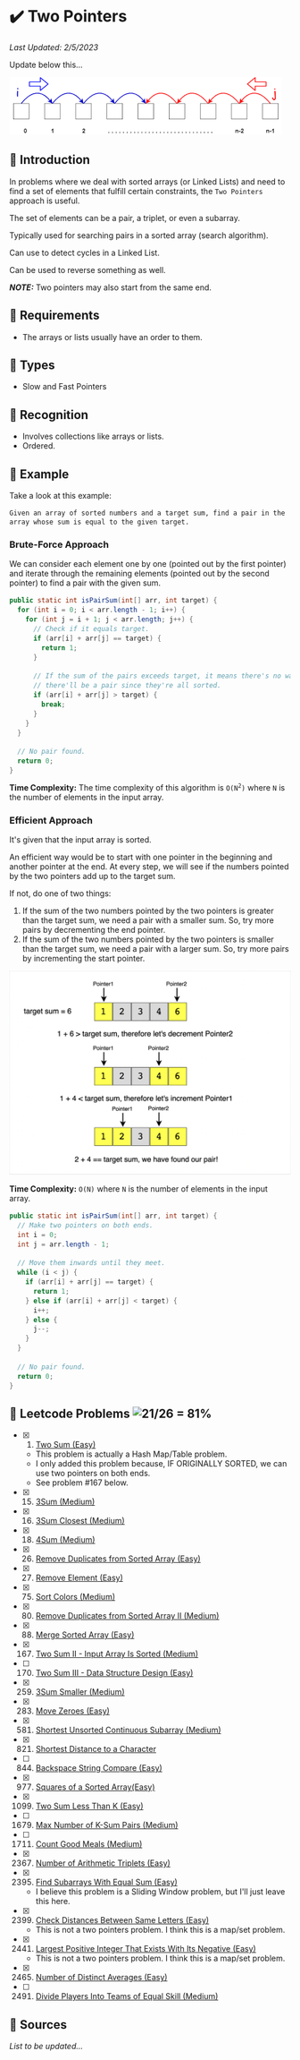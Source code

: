 # :heavy_check_mark: Two Pointers
*Last Updated: 2/5/2023*

Update below this...

![Image of a sliding window](../images/patterns/two-pointers/two-pointers.png)

## :round_pushpin: Introduction
In problems where we deal with sorted arrays (or Linked Lists) and need to find a set of elements that fulfill certain constraints, the `Two Pointers` approach is useful.

The set of elements can be a pair, a triplet, or even a subarray.

Typically used for searching pairs in a sorted array (search algorithm).

Can use to detect cycles in a Linked List.

Can be used to reverse something as well.

***NOTE:*** Two pointers may also start from the same end.

## :round_pushpin: Requirements
- The arrays or lists usually have an order to them.

## :round_pushpin: Types
- Slow and Fast Pointers

## :round_pushpin: Recognition
- Involves collections like arrays or lists.
- Ordered.

## :round_pushpin: Example
Take a look at this example:
```
Given an array of sorted numbers and a target sum, find a pair in the array whose sum is equal to the given target.
```

### Brute-Force Approach
We can consider each element one by one (pointed out by the first pointer) and iterate through the remaining elements (pointed out by the second pointer) to find a pair with the given sum.

```java
public static int isPairSum(int[] arr, int target) {
  for (int i = 0; i < arr.length - 1; i++) {
    for (int j = i + 1; j < arr.length; j++) {
      // Check if it equals target.
      if (arr[i] + arr[j] == target) {
        return 1;
      }

      // If the sum of the pairs exceeds target, it means there's no way
      // there'll be a pair since they're all sorted.
      if (arr[i] + arr[j] > target) {
        break;
      }
    }
  }

  // No pair found.
  return 0;
}
```
**Time Complexity:** The time complexity of this algorithm is <code>O(N<sup>2</sup>)</code> where `N` is the number of elements in the input array.

### Efficient Approach
It's given that the input array is sorted.

An efficient way would be to start with one pointer in the beginning and another pointer at the end. At every step, we will see if the numbers pointed by the two pointers add up to the target sum.

If not, do one of two things:
1. If the sum of the two numbers pointed by the two pointers is greater than the target sum, we need a pair with a smaller sum. So, try more pairs by decrementing the end pointer.
2. If the sum of the two numbers pointed by the two pointers is smaller than the target sum, we need a pair with a larger sum. So, try more pairs by incrementing the start pointer.

![Image of overlapping portion of the method](../images/patterns/two-pointers/two-pointers-example.png)

**Time Complexity:** `O(N)` where `N` is the number of elements in the input array.
```java
public static int isPairSum(int[] arr, int target) {
  // Make two pointers on both ends.
  int i = 0;
  int j = arr.length - 1;

  // Move them inwards until they meet.
  while (i < j) {
    if (arr[i] + arr[j] == target) {
      return 1;
    } else if (arr[i] + arr[j] < target) {
      i++;
    } else {
      j--;
    }
  }

  // No pair found.
  return 0;
}
```

## :round_pushpin: Leetcode Problems ![21/26 = 81%](https://progress-bar.dev/81)

- [x] 1. [Two Sum (Easy)](https://leetcode.com/problems/two-sum/)
  - This problem is actually a Hash Map/Table problem.
  - I only added this problem because, IF ORIGINALLY SORTED, we can use two pointers on both ends.
  - See problem #167 below.
- [x] 15. [3Sum (Medium)](https://leetcode.com/problems/3sum/)
- [x] 16. [3Sum Closest (Medium)](https://leetcode.com/problems/3sum-closest/)
- [x] 18. [4Sum (Medium)](https://leetcode.com/problems/4sum/)
- [x] 26. [Remove Duplicates from Sorted Array (Easy)](https://leetcode.com/problems/remove-duplicates-from-sorted-array/description/)
- [x] 27. [Remove Element (Easy)](https://leetcode.com/problems/remove-element/)
- [x] 75. [Sort Colors (Medium)](https://leetcode.com/problems/sort-colors/)
- [x] 80. [Remove Duplicates from Sorted Array II (Medium)](https://leetcode.com/problems/remove-duplicates-from-sorted-array-ii/)
- [x] 88. [Merge Sorted Array (Easy)](https://leetcode.com/problems/merge-sorted-array/)
- [x] 167. [Two Sum II - Input Array Is Sorted (Medium)](https://leetcode.com/problems/two-sum-ii-input-array-is-sorted/description/)
- [ ] 170. [Two Sum III - Data Structure Design (Easy)](https://leetcode.com/problems/two-sum-iii-data-structure-design/)
- [x] 259. [3Sum Smaller (Medium)](https://leetcode.com/problems/3sum-smaller/)
- [x] 283. [Move Zeroes (Easy)](https://leetcode.com/problems/move-zeroes/)
- [x] 581. [Shortest Unsorted Continuous Subarray (Medium)](https://leetcode.com/problems/shortest-unsorted-continuous-subarray/)
- [x] 821. [Shortest Distance to a Character](https://leetcode.com/problems/shortest-distance-to-a-character/)
- [ ] 844. [Backspace String Compare (Easy)](https://leetcode.com/problems/backspace-string-compare/)
- [x] 977. [Squares of a Sorted Array(Easy)](https://leetcode.com/problems/squares-of-a-sorted-array/)
- [x] 1099. [Two Sum Less Than K (Easy)](https://leetcode.com/problems/two-sum-less-than-k/)
- [ ] 1679. [Max Number of K-Sum Pairs (Medium)](https://leetcode.com/problems/max-number-of-k-sum-pairs/)
- [ ] 1711. [Count Good Meals (Medium)](https://leetcode.com/problems/count-good-meals/)
- [x] 2367. [Number of Arithmetic Triplets (Easy)](https://leetcode.com/problems/number-of-arithmetic-triplets/)
- [x] 2395. [Find Subarrays With Equal Sum (Easy)](https://leetcode.com/problems/find-subarrays-with-equal-sum/)
  - I believe this problem is a Sliding Window problem, but I'll just leave this here.
- [x] 2399. [Check Distances Between Same Letters (Easy)](https://leetcode.com/problems/check-distances-between-same-letters/)
  - This is not a two pointers problem. I think this is a map/set problem.
- [x] 2441. [Largest Positive Integer That Exists With Its Negative (Easy)](https://leetcode.com/problems/largest-positive-integer-that-exists-with-its-negative/)
  - This is not a two pointers problem. I think this is a map/set problem.
- [x] 2465. [Number of Distinct Averages (Easy)](https://leetcode.com/problems/number-of-distinct-averages/)
- [ ] 2491. [Divide Players Into Teams of Equal Skill (Medium)](https://leetcode.com/problems/divide-players-into-teams-of-equal-skill/)

## :round_pushpin: Sources
*List to be updated...*
